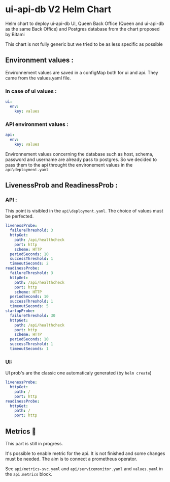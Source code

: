 # ui-api-db V2 Helm Chart

Helm chart to deploy ui-api-db UI, Queen Back Office (Queen and ui-api-db as the same Back Office) and Postgres database from the chart proposed by Bitami

This chart is not fully generic but we tried to be as less specific as possible

## Environment values :

Environnement values are saved in a configMap both for ui and api. They came from the values.yaml file.

### In case of ui values :

```yaml
ui:
  env:
    key: values
```

### API environment values :

```yaml
api:
  env:
    key: values
```

Environnement values concerning the database such as host, schema, password and username are already pass to postgres. So we decided to pass them to the api throught the environement values in the `api\deployment.yaml`

## LivenessProb and ReadinessProb :

### API :

This point is visibled in the `api\deployment.yaml`. The choice of values must be perfected.

```yaml
livenessProbe:
  failureThreshold: 3
  httpGet:
    path: /api/healthcheck
    port: http
    scheme: HTTP
  periodSeconds: 10
  successThreshold: 1
  timeoutSeconds: 2
readinessProbe:
  failureThreshold: 3
  httpGet:
    path: /api/healthcheck
    port: http
    scheme: HTTP
  periodSeconds: 10
  successThreshold: 1
  timeoutSeconds: 5
startupProbe:
  failureThreshold: 30
  httpGet:
    path: /api/healthcheck
    port: http
    scheme: HTTP
  periodSeconds: 10
  successThreshold: 1
  timeoutSeconds: 1
```

### UI:

UI prob's are the classic one automaticaly generated (by `helm create`)

```yaml
livenessProbe:
  httpGet:
    path: /
    port: http
readinessProbe:
  httpGet:
    path: /
    port: http
```

## Metrics :construction_worker: 

This part is still in progress.

It's possible to enable metric for the api. It is not finished and some changes must be needed. The aim is to connect a prometheus operator.

See `api/metrics-svc.yaml` and `api/servicemonitor.yaml` and `values.yaml` in the `api.metrics` block.
